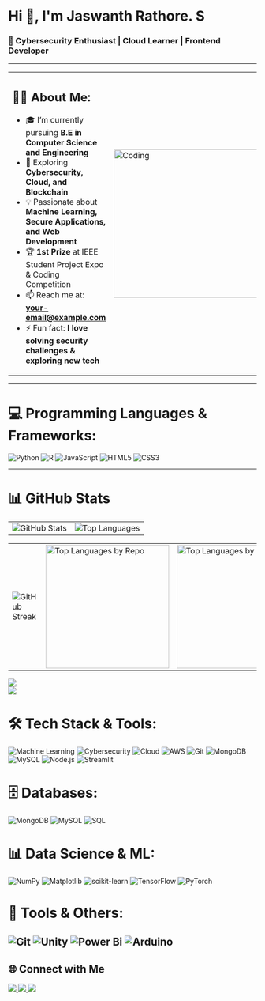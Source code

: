# Hi 👋, I'm Jaswanth Rathore. S  
### 🚀 Cybersecurity Enthusiast | Cloud Learner | Frontend Developer  
 
---
      
<table>
<tr>
<td width="60%">

## 🧑‍💻 About Me:
- 🎓 I’m currently pursuing **B.E in Computer Science and Engineering**  
- 🌱 Exploring **Cybersecurity, Cloud, and Blockchain**  
- 💡 Passionate about **Machine Learning, Secure Applications, and Web Development**  
- 🏆 **1st Prize** at IEEE Student Project Expo & Coding Competition  
- 📫 Reach me at: **your-email@example.com**  
- ⚡ Fun fact: **I love solving security challenges & exploring new tech**  

</td>
<td width="40%">
  <img src="https://gifdb.com/images/file/animated-programmer-guy-coding-790a0bs8e8thpisg.gif" alt="Coding" width="300"/>
</td>
</tr>
</table>

    
---

# 💻 Programming Languages & Frameworks:
![Python](https://img.shields.io/badge/python-3670A0?style=plastic&logo=python&logoColor=ffdd54)
![R](https://img.shields.io/badge/R-276DC3?style=plastic&logo=r&logoColor=white)
![JavaScript](https://img.shields.io/badge/javascript-%23323330.svg?style=plastic&logo=javascript&logoColor=%23F7DF1E)
![HTML5](https://img.shields.io/badge/html5-%23E34F26.svg?style=plastic&logo=html5&logoColor=white)
![CSS3](https://img.shields.io/badge/css3-%231572B6.svg?style=plastic&logo=css3&logoColor=white)

---


# 📊 GitHub Stats

<table>
  <tr>
    <td>
      <img src="https://github-readme-stats.vercel.app/api?username=Jass-pvt&theme=neon&hide_border=false&include_all_commits=true&count_private=true" alt="GitHub Stats"/>
    </td>
    <td>
      <img src="https://github-readme-stats.vercel.app/api/top-langs/?username=Jass-pvt&theme=neon&hide_border=false&include_all_commits=true&count_private=true&layout=compact" alt="Top Languages"/>
    </td>
  </tr>
</table>

<table>
  <tr>
    <td>
      <img src="https://github-readme-streak-stats.herokuapp.com/?user=Jass-pvt&theme=neon&hide_border=false" alt="GitHub Streak"/>
    </td>
    <td>
      <img src="https://quickchart.io/chart?c=%7Btype%3A'doughnut'%2Cdata%3A%7Blabels%3A%5B'HTML'%2C'JavaScript'%2C'Python'%2C'Batchfile'%2C'Java'%5D%2Cdatasets%3A%5B%7Bdata%3A%5B30%2C25%2C20%2C15%2C10%5D%2CbackgroundColor%3A%5B'%23E34C26'%2C'%23F7DF1E'%2C'%233572A5'%2C'%2300B0F0'%2C'%23b07219'%5D%7D%5D%7D%2Coptions%3A%7Bplugins%3A%7Btitle%3A%7Bdisplay%3Atrue%2Ctext%3A'Top%20Languages%20by%20Repo'%2Ccolor%3A'%2300FFFF'%2Cfont%3A%7Bsize%3A16%7D%7D%2Clegend%3A%7Blabels%3A%7Bcolor%3A'%23FFFFFF'%7D%7D%7D%2CbackgroundColor%3A'transparent'%7D%7D" width="250" alt="Top Languages by Repo"/>
    </td>
    <td>
      <img src="https://quickchart.io/chart?c=%7Btype%3A'doughnut'%2Cdata%3A%7Blabels%3A%5B'C%2B%2B'%2C'CSS'%2C'JavaScript'%5D%2Cdatasets%3A%5B%7Bdata%3A%5B50%2C30%2C20%5D%2CbackgroundColor%3A%5B'%23f34b7d'%2C'%23563d7c'%2C'%23f7df1e'%5D%7D%5D%7D%2Coptions%3A%7Bplugins%3A%7Btitle%3A%7Bdisplay%3Atrue%2Ctext%3A'Top%20Languages%20by%20Commit'%2Ccolor%3A'%2300FFFF'%2Cfont%3A%7Bsize%3A16%7D%7D%2Clegend%3A%7Blabels%3A%7Bcolor%3A'%23FFFFFF'%7D%7D%7D%2CbackgroundColor%3A'transparent'%7D%7D" width="250" alt="Top Languages by Commit"/>
    </td>
  </tr>
</table>

![](https://github-profile-summary-cards.vercel.app/api/cards/profile-details?username=Jass-pvt&theme=neon)<br/>
![](https://komarev.com/ghpvc/?username=Jass-pvt&label=Profile%20views&color=00ffff&style=flat)

</div>


# 🛠️ Tech Stack & Tools:
![Machine Learning](https://img.shields.io/badge/Machine%20Learning-102230?style=flat-square&logo=tensorflow&logoColor=orange)
![Cybersecurity](https://img.shields.io/badge/Cybersecurity-181717?style=flat-square&logo=hackaday&logoColor=white)
![Cloud](https://img.shields.io/badge/Cloud-4285F4?style=flat-square&logo=googlecloud&logoColor=white)
![AWS](https://img.shields.io/badge/AWS-232F3E?style=flat-square&logo=amazon-aws&logoColor=white)
![Git](https://img.shields.io/badge/Git-F05032?style=flat-square&logo=git&logoColor=white)
![MongoDB](https://img.shields.io/badge/MongoDB-47A248?style=flat-square&logo=mongodb&logoColor=white)
![MySQL](https://img.shields.io/badge/MySQL-4479A1?style=flat-square&logo=mysql&logoColor=white)
![Node.js](https://img.shields.io/badge/Node.js-339933?style=flat-square&logo=nodedotjs&logoColor=white)
![Streamlit](https://img.shields.io/badge/Streamlit-FF4B4B?style=flat-square&logo=streamlit&logoColor=white)

# 🗄️ Databases:
![MongoDB](https://img.shields.io/badge/MongoDB-%234ea94b.svg?style=plastic&logo=mongodb&logoColor=white)
![MySQL](https://img.shields.io/badge/mysql-4479A1.svg?style=plastic&logo=mysql&logoColor=white)
![SQL](https://img.shields.io/badge/SQL-003B57?style=plastic&logo=databricks&logoColor=white)

# 📊 Data Science & ML:
![NumPy](https://img.shields.io/badge/numpy-%23013243.svg?style=plastic&logo=numpy&logoColor=white)
![Matplotlib](https://img.shields.io/badge/Matplotlib-%23ffffff.svg?style=plastic&logo=Matplotlib&logoColor=black)
![scikit-learn](https://img.shields.io/badge/scikit--learn-%23F7931E.svg?style=plastic&logo=scikit-learn&logoColor=white)
![TensorFlow](https://img.shields.io/badge/TensorFlow-%23FF6F00.svg?style=plastic&logo=TensorFlow&logoColor=white)
![PyTorch](https://img.shields.io/badge/PyTorch-%23EE4C2C.svg?style=plastic&logo=PyTorch&logoColor=white)

# 🔧 Tools & Others:
![Git](https://img.shields.io/badge/git-%23F05033.svg?style=plastic&logo=git&logoColor=white)
![Unity](https://img.shields.io/badge/unity-%23000000.svg?style=plastic&logo=unity&logoColor=white)
![Power Bi](https://img.shields.io/badge/power_bi-F2C811?style=plastic&logo=powerbi&logoColor=black)
![Arduino](https://img.shields.io/badge/-Arduino-00979D?style=plastic&logo=Arduino&logoColor=white)
---




## 🌐 Connect with Me  


  <a href="https://www.linkedin.com/in/jaswanthrathore/" target="_blank">
    <img src="https://img.shields.io/badge/-LinkedIn-0A66C2?style=flat-square&logo=Linkedin&logoColor=white&link=https://www.linkedin.com/"/>
  </a>
  <a href="https://leetcode.com/u/JaswanthRathore/" target="_blank">
    <img src="https://img.shields.io/badge/-LeetCode-FFA116?style=flat-square&logo=LeetCode&logoColor=black&link=https://leetcode.com/"/>
  </a>
  <a href="https://www.hackerrank.com/profile/rathoresjaswanth" target="_blank">
    <img src="https://img.shields.io/badge/-HackerRank-00EA64?style=flat-square&logo=HackerRank&logoColor=white&link=https://www.hackerrank.com/"/>
  </a>
   

